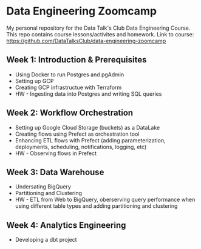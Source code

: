 # Data Engineering Zoomcamp

My personal repository for the Data Talk's Club Data Engineering Course. This repo contains course lessons/activites and homework.
Link to course: https://github.com/DataTalksClub/data-engineering-zoomcamp

## Week 1: Introduction & Prerequisites
* Using Docker to run Postgres and pgAdmin
* Setting up GCP
* Creating GCP infrastructue with Terraform
* HW - Ingesting data into Postgres and writing SQL queries

## Week 2: Workflow Orchestration
* Setting up Google Cloud Storage (buckets) as a DataLake
* Creating flows using Prefect as orchestration tool
* Enhancing ETL flows with Prefect (adding parameterization, deployments, scheduling, notifications, logging, etc)
* HW - Observing flows in Prefect

## Week 3:  Data Warehouse
* Undersating BigQuery
* Partitioning and Clustering
* HW - ETL from Web to BigQuery, oberserving query performance when using different table types and adding partitioning and clustering

## Week 4: Analytics Engineering
* Developing a dbt project

